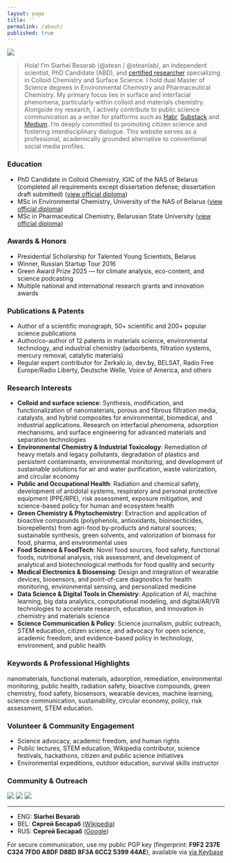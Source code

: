```yaml
---
layout: page
title: ''
permalink: /about/
published: true
---
```


![]({{site.baseurl}}/images/footer.png)

> Hola! I’m Siarhei Besarab (@stean / @steanlab), an independent scientist, PhD Candidate (ABD), and [certified researcher]({{site.baseurl}}/images/res.jpg) specializing in Colloid Chemistry and Surface Science. I hold dual Master of Science degrees in Environmental Chemistry and Pharmaceutical Chemistry. My primary focus lies in surface and interfacial phenomena, particularly within colloid and materials chemistry. Alongside my research, I actively contribute to public science communication as a writer for platforms such as [Habr](https://habr.com/ru/users/steanlab/posts), [Substack](https://lab66.substack.com) and [Medium](https://medium.com/@steanlab). I’m deeply committed to promoting citizen science and fostering interdisciplinary dialogue. This website serves as a professional, academically grounded alternative to conventional social media profiles.

### Education

- PhD Candidate in Colloid Chemistry, IGIC of the NAS of Belarus (completed all requirements except dissertation defense; dissertation draft submitted) ([view official diploma]({{site.baseurl}}/images/res.jpg))
- MSc in Environmental Chemistry, University of the NAS of Belarus ([view official diploma]({{site.baseurl}}/images/msc.jpg))
- MSc in Pharmaceutical Chemistry, Belarusian State University ([view official diploma]({{site.baseurl}}/images/bsu.jpg))

### Awards & Honors

- Presidential Scholarship for Talented Young Scientists, Belarus
- Winner, Russian Startup Tour 2016
- Green Award Prize 2025 — for climate analysis, eco-content, and science podcasting
- Multiple national and international research grants and innovation awards

### Publications & Patents

- Author of a scientific monograph, 50+ scientific and 200+ popular science publications
- Author/co-author of 12 patents in materials science, environmental technology, and industrial chemistry (adsorbents, filtration systems, mercury removal, catalytic materials)
- Regular expert contributor for Zerkalo.io, dev.by, BELSAT, Radio Free Europe/Radio Liberty, Deutsche Welle, Voice of America, and others

### Research Interests

- **Colloid and surface science**: Synthesis, modification, and functionalization of nanomaterials, porous and fibrous filtration media, catalysts, and hybrid composites for environmental, biomedical, and industrial applications. Research on interfacial phenomena, adsorption mechanisms, and surface engineering for advanced materials and separation technologies
- **Environmental Chemistry & Industrial Toxicology**: Remediation of heavy metals and legacy pollutants, degradation of plastics and persistent contaminants, environmental monitoring, and development of sustainable solutions for air and water purification, waste valorization, and circular economy
- **Public and Occupational Health**: Radiation and chemical safety, development of antidotal systems, respiratory and personal protective equipment (PPE/RPE), risk assessment, exposure mitigation, and science-based policy for human and ecosystem health
- **Green Chemistry & Phytochemistry**: Extraction and application of bioactive compounds (polyphenols, antioxidants, bioinsecticides, biorepellents) from agri-food by-products and natural sources; sustainable synthesis, green solvents, and valorization of biomass for food, pharma, and environmental uses
- **Food Science & FoodTech**:  Novel food sources, food safety, functional foods, nutritional analysis, risk assessment, and development of analytical and biotechnological methods for food quality and security
- **Medical Electronics & Biosensing**: Design and integration of wearable devices, biosensors, and point-of-care diagnostics for health monitoring, environmental sensing, and personalized medicine
- **Data Science & Digital Tools in Chemistry**: Application of AI, machine learning, big data analytics, computational modeling, and digital/AR/VR technologies to accelerate research, education, and innovation in chemistry and materials science
- **Science Communication & Policy**: Science journalism, public outreach, STEM education, citizen science, and advocacy for open science, academic freedom, and evidence-based policy in technology, environment, and public health

### Keywords & Professional Highlights

nanomaterials, functional materials, adsorption, remediation, environmental monitoring, public health, radiation safety, bioactive compounds, green chemistry, food safety, biosensors, wearable devices, machine learning, science communication, sustainability, circular economy, policy, risk assessment, STEM education.

### Volunteer & Community Engagement

- Science advocacy, academic freedom, and human rights
- Public lectures, STEM education, Wikipedia contributor, science festivals, hackathons, citizen and public science initiatives
- Environmental expeditions, outdoor education, survival skills instructor

### Community & Outreach

[![]({{site.baseurl}}/images/lab66.png)](https://t.me/joinchat/AAAAAFFhzPKyiLO85pRxUA)
[![]({{site.baseurl}}/images/scihack.png)](https://be.wikipedia.org/wiki/%D0%91%D0%B5%D0%BB%D0%B0%D1%80%D1%83%D1%81%D0%BA%D1%96_%D0%BD%D0%B0%D0%B2%D1%83%D0%BA%D0%BE%D0%B2%D1%8B_%D1%85%D0%B0%D0%BA%D0%B0%D1%82%D0%BE%D0%BD)
[![]({{site.baseurl}}/images/radio.png)](https://soundcloud.com/siarhei-v-besarab/sets/phytochemist-notes-vol-1)

---
- ENG: **Siarhei Besarab**
- BEL: **Сяргей Бесараб** ([Wikipedia](https://be.wikipedia.org/wiki/%D0%A1%D1%8F%D1%80%D0%B3%D0%B5%D0%B9_%D0%92%D0%B0%D1%81%D1%96%D0%BB%D0%B5%D0%B2%D1%96%D1%87_%D0%91%D0%B5%D1%81%D0%B0%D1%80%D0%B0%D0%B1)) 
- RUS: **Сергей Бесараб** ([Google](https://www.google.com/search?kgmid=/g/11jfg45gk2))

For secure communication, use my public PGP key (fingerprint: **F9F2 237E C324 7FD0 A8DF D8BD 8F3A 6CC2 5399 44AE**), available via [via Keybase](https://keybase.io/steanlab/pgp_keys.asc)
